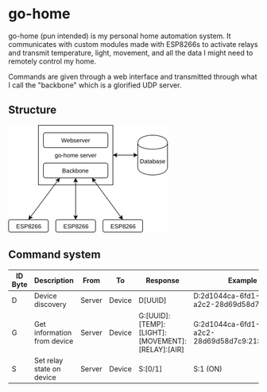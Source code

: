 # go-home

go-home (pun intended) is my personal home automation system. It communicates with custom modules made with ESP8266s to activate relays and transmit temperature, light, movement, and all the data I might need to remotely control my home.

Commands are given through a web interface and transmitted through what I call the "backbone" which is a glorified UDP server.

## Structure

![go-home](go-home.png)

## Command system

| ID Byte | Description | From | To | Response | Example |
|---|---|---|---|---|---|
| D | Device discovery | Server | Device | D[UUID] | D:2d1044ca-6fd1-414a-a2c2-28d69d58d7c9 |
| G | Get information from device | Server | Device | G:[UUID]:[TEMP]:[LIGHT]:[MOVEMENT]:[RELAY]:[AIR] | G:2d1044ca-6fd1-414a-a2c2-28d69d58d7c9:21:85:0:0:-1 |
| S | Set relay state on device | Server | Device | S:[0/1] | S:1 (ON) |
